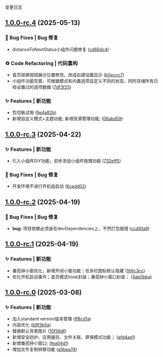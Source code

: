 变更日志
## [1.0.0-rc.4](https://github.com/simply-none/JianLi-App/compare/v1.0.0-rc.3...v1.0.0-rc.4) (2025-05-13)


### 🐛 Bug Fixes | Bug 修复

* distanceToNextStatus小组件问题修复 ([cd66dc4](https://github.com/simply-none/JianLi-App/commit/cd66dc474bdd9d2854b7693712dc8fe1a7b726bc))


### ♻️ Code Refactoring | 代码重构

* 首页锁屏按钮展示位置修改，改成右键设置显示 ([b0eccc7](https://github.com/simply-none/JianLi-App/commit/b0eccc716edc187ee5500ab76f7f7c22f7176b79))
* 小组件功能完善，可根据模式和内置选项自定义不同的状态，同时存储所有已经设置过的选项数据 ([7df3f25](https://github.com/simply-none/JianLi-App/commit/7df3f25ba5dac870cc9f840acdc8ea3d642b8091))


### ✨ Features | 新功能

* 剪切板试用 ([9e4a82b](https://github.com/simply-none/JianLi-App/commit/9e4a82bdf3612e949559f896a420296b3a9a0fba))
* 新增自定义模式+主题功能; 新增资源管理功能; ([06abd59](https://github.com/simply-none/JianLi-App/commit/06abd59c05382794d1a1810daa17c8c514080531))

## [1.0.0-rc.3](https://github.com/simply-none/JianLi-App/compare/v1.0.0-rc.2...v1.0.0-rc.3) (2025-04-22)


### ✨ Features | 新功能

* 引入小组件DIY功能，初步添加小组件拖拽功能 ([732eff5](https://github.com/simply-none/JianLi-App/commit/732eff541a5f9873acf5f2bb77a1a176462b87a2))


### 🐛 Bug Fixes | Bug 修复

* 开发环境不进行开机自启动 ([6cedd02](https://github.com/simply-none/JianLi-App/commit/6cedd020c44239e02cdf13278daab0126d3f11e5))

## [1.0.0-rc.2](https://github.com/simply-none/JianLi-App/compare/v1.0.0-rc.1...v1.0.0-rc.2) (2025-04-19)


### 🐛 Bug Fixes | Bug 修复

* **bug:** 项目依赖必须装在devDependencies上，不然打包报错 ([cc46fa9](https://github.com/simply-none/JianLi-App/commit/cc46fa9854a2f5d4b9b5f4d41214284eedd907fa))

## [1.0.0-rc.1](https://github.com/simply-none/JianLi-App/compare/v1.0.0-rc.0...v1.0.0-rc.1) (2025-04-19)


### ✨ Features | 新功能

* 番茄钟小窗优化，新增开闭小窗功能；任务栏图标默认隐藏 ([166c3cc](https://github.com/simply-none/JianLi-App/commit/166c3cc8219806025ad7f0daa76491f9260b3687))
* 优化开机启动事件；首页模式hook封装；番茄钟小窗口封装； ([3ab0bba](https://github.com/simply-none/JianLi-App/commit/3ab0bba32ad053aeb0aa3b1fbabd4a9249135260))

## [1.0.0-rc.0](https://github.com/simply-none/JianLi-App/compare/v1.0.0-beta.3...v1.0.0-rc.0) (2025-03-08)


### ✨ Features | 新功能

* 加入standard version版本管理 ([ff8cd1a](https://github.com/simply-none/JianLi-App/commit/ff8cd1a488eeba928ce0605d4126b67370ae6fbc))
* 内容优化 ([b9f3b5a](https://github.com/simply-none/JianLi-App/commit/b9f3b5af78efaf0fa2c9d86eb1760982bc93e654))
* 替换默认背景图片 ([10f56df](https://github.com/simply-none/JianLi-App/commit/10f56df8a5c47dafa60be73f10549d6117121f93))
* 新增安全防护、应用缓存、文件关联、屏保模式功能； ([afd4ae1](https://github.com/simply-none/JianLi-App/commit/afd4ae181a1f98c7d498f119506b7e28d4b7e696))
* 新增番茄钟小窗口; ([fea04d1](https://github.com/simply-none/JianLi-App/commit/fea04d190b25f64ee3e8e15f39cce5c109807bb8))
* 增加文件复制转移功能 ([a5bea74](https://github.com/simply-none/JianLi-App/commit/a5bea74e545644136bd6130c41d71b37f6aa693d))
